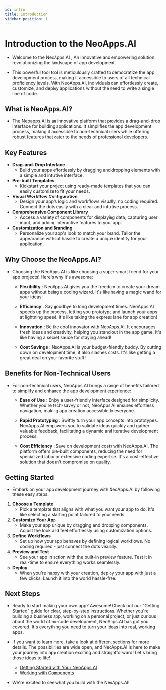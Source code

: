```yaml
---
id: intro
title: Introduction
sidebar_position: 1
---
```


# Introduction to the NeoApps.AI

-   Welcome to the NeoApps.AI , An innovative and empowering solution revolutionizing the landscape of app development.

-   This powerful tool tool is meticulously crafted to democratize the app development process, making it accessible to users of all technical proficiency levels. With NeoApps.AI, individuals can effortlessly create, customize, and deploy applications without the need to write a single line of code.

## What is NeoApps.AI?

-   The [Neoapps.AI](https://neoapps.ai/) is an innovative platform that provides a drag-and-drop interface for building applications. It simplifies the app development process, making it accessible to non-technical users while offering robust features that cater to the needs of professional developers.

<!-- ![Docusaurus logo](/img/neoapps_ai_logo.png) -->

## Key Features

- **Drag-and-Drop Interface**
    - Build your apps effortlessly by dragging and dropping elements with a simple and intuitive interface.
- **Pre-built Templates**
    - Kickstart your project using ready-made templates that you can easily customize to fit your needs.
- **Visual Workflow Configuration**
    - Design your app's logic and workflows visually, no coding required. Connect the dots easily with a clear and intuitive process.
- **Comprehensive Component Library**
    - Access a variety of components for displaying data, capturing user input, and adding interactive features to your app.
- **Customization and Branding**
    - Personalize your app's look to match your brand. Tailor the appearance without hassle to create a unique identity for your application.

<!-- ![Docusaurus logo](/img/neoapps_ai_logo.png) -->

## Why Choose the NeoApps.AI?

- Choosing the NeoApps.AI is like choosing a super-smart friend for your app projects! Here's why it's awesome:

    - **Flexibility** : NeoApps.AI gives you the freedom to create your dream apps without being a coding wizard. It's like having a magic wand for your ideas!

    - **Efficiency** : Say goodbye to long development times. NeoApps.AI speeds up the process, letting you prototype and launch your apps at lightning speed. It's like taking the express lane for app creation!

    - **Innovation** : Be the cool innovator with NeoApps.AI. It encourages fresh ideas and creativity, helping you stand out in the app game. It's like having a secret sauce for staying ahead!

    - **Cost Savings** : NeoApps.AI is your budget-friendly buddy. By cutting down on development time, it also slashes costs. It's like getting a great deal on your favorite stuff!

<!-- ![Docusaurus logo](/img/neoapps_ai_logo.png) -->

## Benefits for Non-Technical Users

-   For non-technical users, NeoApps.AI brings a range of benefits tailored to simplify and enhance the app development experience:

    - **Ease of Use** : Enjoy a user-friendly interface designed for simplicity. Whether you're tech-savvy or not, NeoApps.AI ensures effortless navigation, making app creation accessible to everyone.

    - **Rapid Prototyping** : Swiftly turn your app concepts into prototypes. NeoApps.AI empowers you to validate ideas quickly and gather valuable feedback, facilitating a dynamic and iterative development process.

    - **Cost Efficiency** : Save on development costs with NeoApps.AI. The platform offers pre-built components, reducing the need for specialized labor or extensive coding expertise. It's a cost-effective solution that doesn't compromise on quality.

## Getting Started 

- Embark on your app development journey with NeoApps.AI by following these easy steps:

1.    **Choose a Template**
        - Pick a template that aligns with what you want your app to do. It's like selecting a starting point tailored to your needs.
2.   **Customize Your App**
        - Make your app unique by dragging and dropping components. Adjust the look and feel effortlessly using customization options.
3.   **Define Workflows**
        - Set up how your app behaves by defining logical workflows. No coding required – just connect the dots visually.
4.   **Preview and Test**
        - See your app in action with the built-in preview feature. Test it in real-time to ensure everything works seamlessly.
5.   **Deploy**
        - When you're happy with your creation, deploy your app with just a few clicks. Launch it into the world hassle-free.

## Next Steps

-   Ready to start making your own app? Awesome! Check out our "Getting Started" guide for clear, step-by-step instructions. Whether you're building a business app, working on a personal project, or just curious about the world of no-code development, NeoApps.AI has got you covered. It's everything you need to turn your ideas into real, working apps.

-   If you want to learn more, take a look at different sections for more details. The possibilities are wide open, and NeoApps.AI is here to make your journey into app creation exciting and straightforward! Let's bring those ideas to life!

    - [Getting Started with Your NeoApps.AI](./getting-started)
    - [Working with Components](./dnd-usage/working-with-components.md)
<!-- - [Advanced Configuration for Technical Users](./dnd-usage/) -->

- We're excited to see what you build with the NeoApps.AI!